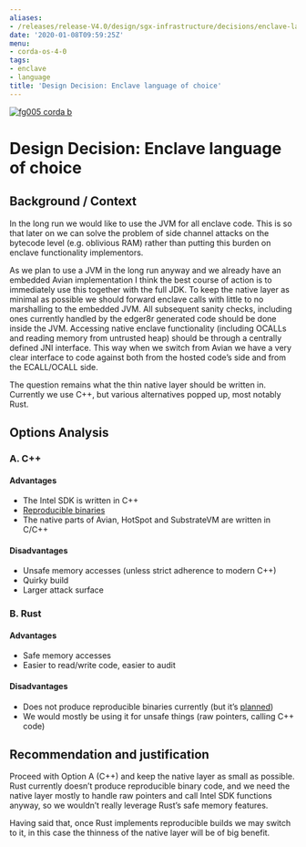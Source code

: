 ```yaml
---
aliases:
- /releases/release-V4.0/design/sgx-infrastructure/decisions/enclave-language.html
date: '2020-01-08T09:59:25Z'
menu:
- corda-os-4-0
tags:
- enclave
- language
title: 'Design Decision: Enclave language of choice'
---
```


[![fg005 corda b](https://www.corda.net/wp-content/uploads/2016/11/fg005_corda_b.png "fg005 corda b")](https://www.corda.net/wp-content/uploads/2016/11/fg005_corda_b.png)


# Design Decision: Enclave language of choice


## Background / Context

In the long run we would like to use the JVM for all enclave code. This is so that later on we can solve the problem of
side channel attacks on the bytecode level (e.g. oblivious RAM) rather than putting this burden on enclave functionality
implementors.

As we plan to use a JVM in the long run anyway and we already have an embedded Avian implementation I think the best
course of action is to immediately use this together with the full JDK. To keep the native layer as minimal as possible
we should forward enclave calls with little to no marshalling to the embedded JVM. All subsequent sanity checks,
including ones currently handled by the edger8r generated code should be done inside the JVM. Accessing native enclave
functionality (including OCALLs and reading memory from untrusted heap) should be through a centrally defined JNI
interface. This way when we switch from Avian we have a very clear interface to code against both from the hosted code’s
side and from the ECALL/OCALL side.

The question remains what the thin native layer should be written in. Currently we use C++, but various alternatives
popped up, most notably Rust.


## Options Analysis


### A. C++


#### Advantages


* The Intel SDK is written in C++
* [Reproducible binaries](https://wiki.debian.org/ReproducibleBuilds)
* The native parts of Avian, HotSpot and SubstrateVM are written in C/C++


#### Disadvantages


* Unsafe memory accesses (unless strict adherence to modern C++)
* Quirky build
* Larger attack surface


### B. Rust


#### Advantages


* ​Safe memory accesses
* Easier to read/write code, easier to audit


#### Disadvantages


* ​Does not produce reproducible binaries currently (but it’s [planned](https://github.com/rust-lang/rust/issues/34902))
* ​We would mostly be using it for unsafe things (raw pointers, calling C++ code)


## Recommendation and justification

Proceed with Option A (C++) and keep the native layer as small as possible. Rust currently doesn’t produce reproducible
binary code, and we need the native layer mostly to handle raw pointers and call Intel SDK functions anyway, so we
wouldn’t really leverage Rust’s safe memory features.

Having said that, once Rust implements reproducible builds we may switch to it, in this case the thinness of the native
layer will be of big benefit.

